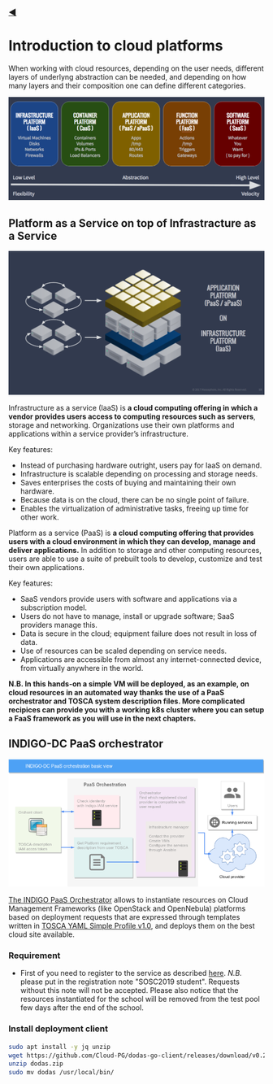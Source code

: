 ### [◀](../README.md)

# Introduction to cloud platforms

When working with cloud resources, depending on the user needs, different layers of underlyng abstraction can be needed, and depending on how many layers and their composition one can define different categories.

[![PaaS](img/platform-spectrum-small.png)](img/platform-spectrum-small.png)

## Platform as a Service on top of Infrastracture as a Service

[![PaaS](img/PaaS-IaaS.png)](img/PaaS-IaaS.png)

Infrastructure as a service (IaaS)  is __a cloud computing offering in which a vendor provides users access to computing resources such as servers__, storage and networking. Organizations use their own platforms and applications within a service provider’s infrastructure.

Key features:

- Instead of purchasing hardware outright, users pay for IaaS on demand.
- Infrastructure is scalable depending on processing and storage needs.
- Saves enterprises the costs of buying and maintaining their own hardware.
- Because data is on the cloud, there can be no single point of failure.
- Enables the virtualization of administrative tasks, freeing up time for other work.

Platform as a service (PaaS) is __a cloud computing offering that provides users with a cloud environment in which they can develop, manage and deliver applications.__ In addition to storage and other computing resources, users are able to use a suite of prebuilt tools to develop, customize and test their own applications.

Key features:

- SaaS vendors provide users with software and applications via a subscription model.
- Users do not have to manage, install or upgrade software; SaaS providers manage this.
- Data is secure in the cloud; equipment failure does not result in loss of data.
- Use of resources can be scaled depending on service needs.
- Applications are accessible from almost any internet-connected device, from virtually anywhere in the world.

__N.B. In this hands-on a simple VM will be deployed, as an example, on cloud resources in an automated way thanks the use of a PaaS orchestrator and TOSCA system description files. More complicated recipices can provide you with a working k8s cluster where you can setup a FaaS framework as you will use in the next chapters.__


## INDIGO-DC PaaS orchestrator

[![tosca](img/sosc-indigo.png)](img/sosc-indigo.png)

[The INDIGO PaaS Orchestrator](https://github.com/indigo-dc/orchestrator) allows to instantiate resources on Cloud Management Frameworks (like OpenStack and OpenNebula) platforms based on deployment requests that are expressed through templates written in [TOSCA YAML Simple Profile v1.0](https://docs.oasis-open.org/tosca/TOSCA-Simple-Profile-YAML/v1.0/csprd01/TOSCA-Simple-Profile-YAML-v1.0-csprd01.html), and deploys them on the best cloud site available.

### Requirement

- First of you need to register to the service as described [here](https://dodas-iam.cloud.cnaf.infn.it). *N.B.* please put in the registration note "SOSC2019 student". Requests without this note will not be accepted. Please also notice that the resources instantiated for the school will be removed from the test pool few days after the end of the school.

### Install deployment client

```bash
sudo apt install -y jq unzip
wget https://github.com/Cloud-PG/dodas-go-client/releases/download/v0.2.2/dodas.zip
unzip dodas.zip
sudo mv dodas /usr/local/bin/
```
